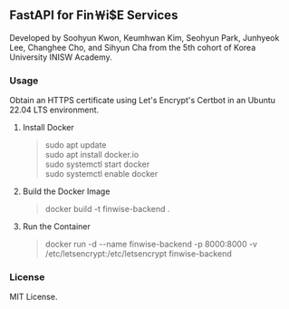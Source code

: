 ## FastAPI for Fin￦i$E Services
Developed by Soohyun Kwon, Keumhwan Kim, Seohyun Park, Junhyeok Lee, Changhee Cho, and Sihyun Cha from the 5th cohort of Korea University INISW Academy.

### Usage
Obtain an HTTPS certificate using Let's Encrypt's Certbot in an Ubuntu 22.04 LTS environment.

1. Install Docker
    > sudo apt update  
      sudo apt install docker.io  
      sudo systemctl start docker  
      sudo systemctl enable docker
1. Build the Docker Image
    > docker build -t finwise-backend .
1. Run the Container
    > docker run -d --name finwise-backend -p 8000:8000 -v /etc/letsencrypt:/etc/letsencrypt finwise-backend

### License
MIT License.